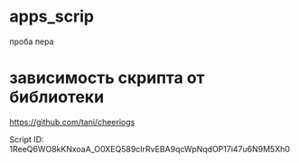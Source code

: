 # apps_scrip
проба пера


# зависимость скрипта от библиотеки
https://github.com/tani/cheeriogs

Script ID: 1ReeQ6WO8kKNxoaA_O0XEQ589cIrRvEBA9qcWpNqdOP17i47u6N9M5Xh0
